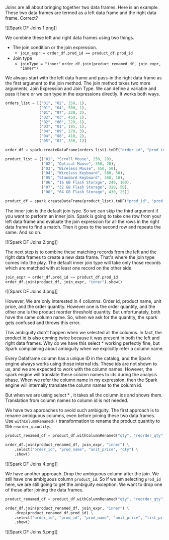 Joins are all about bringing together two data frames. Here is an example. These two data frames are termed as a left data frame and the right data frame. Correct?

![[Spark DF Joins 1.png]]

We combine these left and right data frames using two things.
- The join condition or the join expression.
	- `join_expr = order_df.prod_id == product_df.prod_id`
- Join type
	- `joinType = "inner"`
`order_df.join(product_renamed_df, join_expr, "inner")`

We always start with the left data frame and pass-in the right data frame as the first argument to the join method. The join method takes two more arguments, Join Expression and Join Type. We can define a variable and pass it here or we can type in the expressions directly. It works both ways.

```python
orders_list = [("01", "02", 350, 1),
			   ("01", "04", 580, 1),
			   ("01", "07", 320, 2),
			   ("02", "03", 450, 1),
			   ("02", "06", 220, 1),
			   ("03", "01", 195, 1),
			   ("04", "09", 270, 3),
			   ("04", "08", 410, 2),
			   ("05", "02", 350, 1)]

order_df = spark.createDataFrame(orders_list).toDF("order_id", "prod_id", "unit_price", "qty")

product_list = [("01", "Scroll Mouse", 250, 20),
				("02", "Optical Mouse", 350, 20),
				("03", "Wireless Mouse", 450, 50),
				("04", "Wireless Keyboard", 580, 50),
				("05", "Standard Keyboard", 360, 10),
				("06", "16 GB Flash Storage", 240, 100),
				("07", "32 GB Flash Storage", 320, 50),
				("08", "64 GB Flash Storage", 430, 25)]

product_df = spark.createDataFrame(product_list).toDF("prod_id", "prod_name", "list_price", "qty")
```

The inner join is the default join type. So we can skip the third argument if you want to perform an inner join. Spark is going to take one row from your left data frame and evaluate the join expression for all the rows in the right data frame to find a match. Then it goes to the second row and repeats the same. And so on. 

![[Spark DF Joins 2.png]]

The next step is to combine these matching records from the left and the right data frames to create a new data frame. That's where the join type comes into the play. The default inner join type will take only those records which are matched with at least one record on the other side.

```python
join_expr = order_df.prod_id == product_df.prod_id
order_df.join(product_df, join_expr, "inner").show()
```

![[Spark DF Joins 3.png]]

However, We are only interested in 4 columns. Order id, product name, unit price, and the order quantity. However one is the order quantity, and the other one is the product reorder threshold quantity. But unfortunately, both have the same column name. So, when we ask for the quantity, the spark gets confused and throws this error.

This ambiguity didn't happen when we selected all the columns. In fact, the product id is also coming twice because it was present in both the left and right data frames. Why do we have this select * working perfectly fine, but Spark complaining about ambiguity when we explicitly refer a column name.

Every Dataframe column has a unique ID in the catalog, and the Spark engine always works using those internal ids. These ids are not shown to us, and we are expected to work with the column names. However, the spark engine will translate these column names to ids during the analysis phase. When we refer the column name in my expression, then the Spark engine will internally translate the column names to the column id.

But when we are using select * , it takes all the column ids and shows them. Translation from column names to column id is not needed.

We have two approaches to avoid such ambiguity. The first approach is to rename ambiguous columns, even before joining these two data frames. Use `withColumnRenamed()` transformation to rename the product quantity to the `reorder_quantity`.

```python
product_renamed_df = product_df.withColumnRenamed("qty", "reorder_qty")

order_df.join(product_renamed_df, join_expr, "inner") \
	.select("order_id", "prod_name", "unit_price", "qty") \
	.show()
```

![[Spark DF Joins 4.png]]

We have another approach. Drop the ambiguous column after the join. We still have one ambiguous column `product_id`. So if we am selecting `prod_id` here, we are still going to get the ambiguity exception. We want to drop one of those after joining the data frames.

```python
product_renamed_df = product_df.withColumnRenamed("qty", "reorder_qty")

order_df.join(product_renamed_df, join_expr, "inner") \
	.drop(product_renamed_df.prod_id) \
	.select("order_id", "prod_id", "prod_name", "unit_price", "list_price", "qty") \
	.show()
```

![[Spark DF Joins 5.png]]